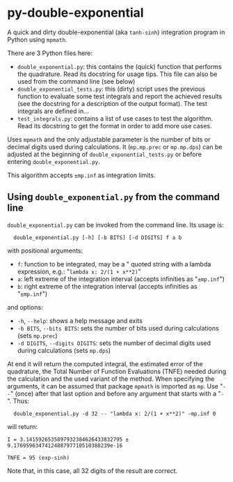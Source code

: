 # py-double-exponential
A quick and dirty double-exponential (aka `tanh-sinh`) integration program in Python using `mpmath`.

There are 3 Python files here:

- `double_exponential.py`: this contains the (quick) function that performs the quadrature. Read its docstring for usage tips. This file can also be used from the command line (see below)
- `double_exponential_tests.py`: this (dirty) script uses the previous function to evaluate some test integrals and report the achieved results (see the docstring for a description of the output format). The test integrals are defined in…
- `test_integrals.py`: contains a list of use cases to test the algorithm. Read its docstring to get the format in order to add more use cases.

Uses `mpmath` and the only adjustable parameter is the number of bits or decimal digits used during calculations. It (`mp.mp.prec` or `mp.mp.dps`) can be adjusted at the beginning of `double_exponential_tests.py` or before entering `double_exponential.py`.

This algorithm accepts `±mp.inf` as integration limits.

## Using `double_exponential.py` from the command line
`double_exponential.py` can be invoked from the command line. Its usage is:

```
  double_exponential.py [-h] [-b BITS] [-d DIGITS] f a b
```

with positional arguments:
  * `f`: function to be integrated, may be a " quoted string with a lambda expression, e.g.: "`lambda x: 2/(1 + x**2)`"
  * `a`: left extreme of the integration interval (accepts infinities as "`±mp.inf`")
  * `b`: right extreme of the integration interval (accepts infinities as "`±mp.inf`")

and options:
  * `-h`, `--help`: shows a help message and exits
  * `-b BITS`, `--bits BITS`: sets the number of bits used during calculations (sets `mp.prec`)
  * `-d DIGITS`, `--digits DIGITS`: sets the number of decimal digits used during calculations (sets `mp.dps`)

At end it will return the computed integral, the estimated error of the quadrature, the Total Number of Function Evaluations (TNFE)
needed during the calculation and the used variant of the method. When specifying the arguments, it can be assumed
that package `mpmath` is imported as `mp`. Use "`--`" (once) after that last option and before any argument that starts with a "`-`". Thus:
```
  double_exponential.py -d 32 -- "lambda x: 2/(1 + x**2)" -mp.inf 0
```
will return:
```
I = 3.1415926535897932384626433832795 ± 9.1769596347412488797710510388239e-16

TNFE = 95 (exp-sinh)
```
Note that, in this case, all 32 digits of the result are correct.
